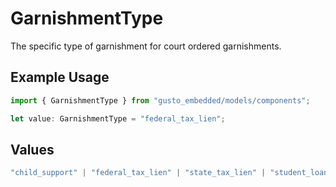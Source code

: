 # GarnishmentType

The specific type of garnishment for court ordered garnishments.

## Example Usage

```typescript
import { GarnishmentType } from "gusto_embedded/models/components";

let value: GarnishmentType = "federal_tax_lien";
```

## Values

```typescript
"child_support" | "federal_tax_lien" | "state_tax_lien" | "student_loan" | "creditor_garnishment" | "federal_loan" | "other_garnishment"
```
